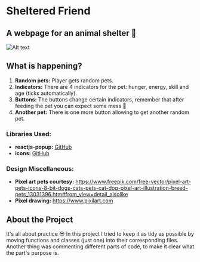 # Sheltered Friend

## A webpage for an animal shelter 🐣
![Alt text](/Tamagotchi.gif)

## What is happening?

1. **Random pets:** Player gets random pets.
2. **Indicators:** There are 4 indicators for the pet: hunger, energy, skill and age (ticks automatically).
3. **Buttons:** The buttons change certain indicators, remember that after feeding the pet you can expect some mess 🧻
4. **Another pet:** There is one more button allowing to get another random pet.

### Libraries Used:

- **reactjs-popup:** [GitHub](https://github.com/yjose/reactjs-popup)
- **icons:** [GitHub](https://github.com/coreui/coreui-icons-react)

### Design Miscellaneous:

- **Pixel art pets courtesy:** https://www.freepik.com/free-vector/pixel-art-pets-icons-8-bit-dogs-cats-pets-cat-dog-pixel-art-illustration-breed-pets_13031396.htm#from_view=detail_alsolike
- **Pixel drawing:** https://www.pixilart.com

## About the Project

It's all about practice 😎
In this project I tried to keep it as tidy as possible by moving functions and classes (just one) into their corresponding files. Another thing was commenting different parts of code, to make it clear what the part's purpose is.

